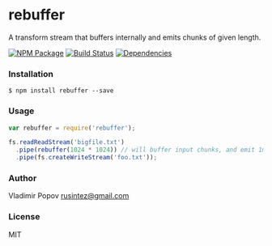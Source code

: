 # rebuffer

A transform stream that buffers internally and emits chunks of given length.

[![NPM Package](https://img.shields.io/npm/v/rebuffer.svg?style=flat)](https://www.npmjs.org/package/rebuffer)
[![Build Status](https://travis-ci.org/seedalpha/rebuffer.svg?branch=master)](https://travis-ci.org/seedalpha/rebuffer/branches)
[![Dependencies](https://david-dm.org/seedalpha/rebuffer.svg)](https://david-dm.org/seedalpha/rebuffer)

### Installation

    $ npm install rebuffer --save

### Usage

```javascript
var rebuffer = require('rebuffer');

fs.readReadStream('bigfile.txt')
  .pipe(rebuffer(1024 * 1024)) // will buffer input chunks, and emit 1mb chunks out
  .pipe(fs.createWriteStream('foo.txt'));

```

### Author

Vladimir Popov <rusintez@gmail.com>

### License

MIT